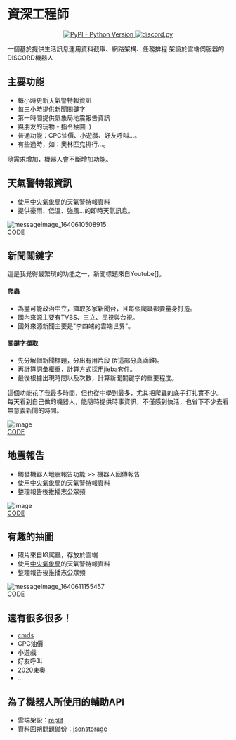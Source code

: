 # 資深工程師
<p align="center">
  <a href="https://www.python.org/downloads/">
    <img alt="PyPI - Python Version" src="https://img.shields.io/pypi/pyversions/Red-Discordbot">
  </a>
  <a href="https://github.com/Rapptz/discord.py/">
     <img src="https://img.shields.io/badge/discord-py-blue.svg" alt="discord.py">
  </a>
</p>

一個基於提供生活訊息運用資料截取、網路架構、任務排程 架設於雲端伺服器的DISCORD機器人

## 主要功能

- 每小時更新天氣警特報資訊
- 每三小時提供新聞關鍵字
- 第一時間提供氣象局地震報告資訊
- 與朋友的玩物 - 指令抽圖 :)
- 普通功能：CPC油價、小遊戲、好友呼叫...。
- 有些過時，如：奧林匹克排行...。

隨需求增加，機器人會不斷增加功能。


## 天氣警特報資訊

- 使用[中央氣象局](https://opendata.cwb.gov.tw/)的天氣警特報資料  
- 提供豪雨、低溫、強風...的即時天氣訊息。

![messageImage_1640610508915](https://user-images.githubusercontent.com/61511627/147487490-d343a4e4-4ee3-4de0-9e89-7a8c69f36ae1.jpg)   
[CODE ](cmds/hazardcondition_phenomena.py)

## 新聞關鍵字
這是我覺得最繁瑣的功能之一，新聞標題來自Youtube[]。
#### 爬蟲
- 為盡可能政治中立，擷取多家新聞台，且每個爬蟲都要量身打造。
- 國內來源主要有TVBS、三立、民視與台視。
- 國外來源新聞主要是"李四端的雲端世界"。


#### 關鍵字擷取   
- 先分解個新聞標題，分出有用片段 (#這部分真滴難)。
- 再計算詞彙權重，計算方式採用jieba套件。
- 最後根據出現時間以及次數，計算新聞關鍵字的重要程度。

這個功能花了我最多時間，但也從中學到最多，尤其把爬蟲的底子打扎實不少。
每天看到自己做的機器人，能隨時提供時事資訊，不僅感到快活，也省下不少去看無意義新聞的時間。

![image](https://user-images.githubusercontent.com/61511627/147487316-43557100-cee2-48b8-a5d8-957bab1597b2.png)   
[CODE](cmds/newsTitle.py)

## 地震報告
- 觸發機器人地震報告功能 >> 機器人回傳報告
- 使用[中央氣象局](https://opendata.cwb.gov.tw/)的天氣警特報資料  
- 整理報告後推播志公眾頻

![image](https://user-images.githubusercontent.com/61511627/147487372-bf7938e0-5a6d-4b70-b151-f57eba4c6bda.jpg)   
[CODE](cmds/earthquake_report.py)

## 有趣的抽圖
- 照片來自IG爬蟲，存放於雲端
- 使用[中央氣象局](https://opendata.cwb.gov.tw/)的天氣警特報資料  
- 整理報告後推播志公眾頻

![messageImage_1640611155457](https://user-images.githubusercontent.com/61511627/147487525-902b2a70-e404-4284-8777-b94eaeefcc17.jpg)   
[CODE](cmds/earthquake_report.py)

## 還有很多很多！
- [cmds](cmds)
- CPC油價
- 小遊戲
- 好友呼叫
- 2020東奧
- ...

## 為了機器人所使用的輔助API
- 雲端架設：[replit](https://replit.com/)
- 資料回朔問題備份：[jsonstorage](https://app.jsonstorage.net/)



